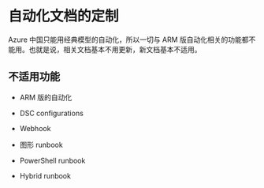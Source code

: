 # 自动化文档的定制

Azure 中国只能用经典模型的自动化，所以一切与 ARM 版自动化相关的功能都不能用。也就是说，相关文档基本不用更新，新文档基本不适用。

## 不适用功能

* ARM 版的自动化

* DSC configurations

* Webhook

* 图形 runbook

* PowerShell runbook

* Hybrid runbook